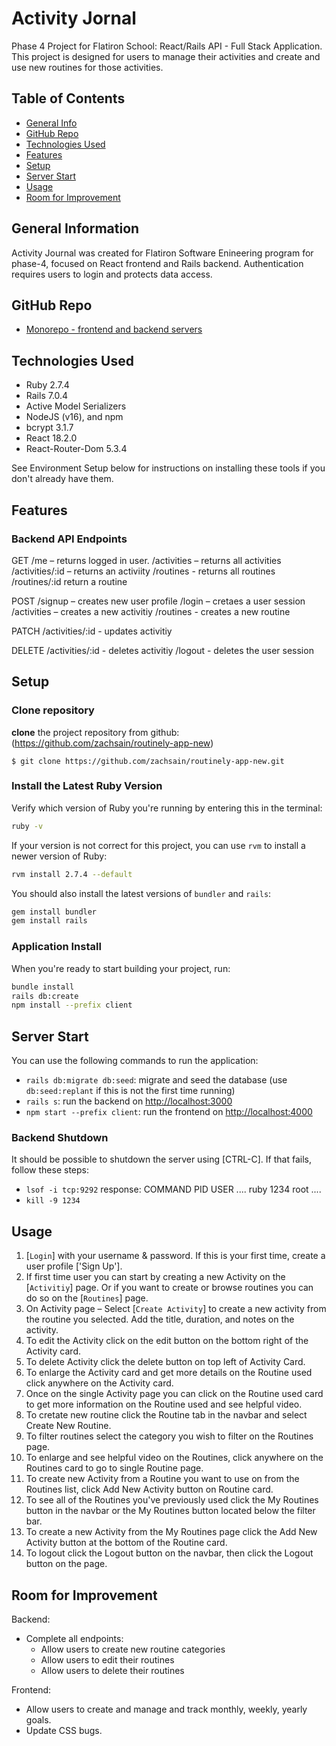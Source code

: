 # Activity Jornal

Phase 4 Project for Flatiron School: React/Rails API - Full Stack Application. This project is designed for users to manage their activities and create and use new routines for those activities.

## Table of Contents

- [General Info](#general-information)
- [GitHub Repo](#github-repo)
- [Technologies Used](#technologies-used)
- [Features](#features)
- [Setup](#setup)
- [Server Start](#server-start)
- [Usage](#usage)
- [Room for Improvement](#room-for-improvement)

## General Information

Activity Journal was created for Flatiron Software Enineering program for phase-4, focused on React frontend and Rails backend. Authentication requires users to login and protects data access.

## GitHub Repo

- [Monorepo - frontend and backend servers](https://github.com/zachsain/routinely-app-new)

## Technologies Used

- Ruby 2.7.4
- Rails 7.0.4
- Active Model Serializers
- NodeJS (v16), and npm
- bcrypt 3.1.7
- React 18.2.0
- React-Router-Dom 5.3.4

See Environment Setup below for instructions on installing these tools if you
don't already have them.

## Features

### Backend API Endpoints

GET 
/me – returns logged in user.
/activities – returns all activities 
/activities/:id – returns an activiity 
/routines - returns all routines
/routines/:id return a routine

POST 
/signup – creates new user profile
/login – cretaes a user session
/activities – creates a new activitiy 
/routines - creates a new routine

PATCH 
/activities/:id - updates activitiy 

DELETE
/activities/:id - deletes activitiy
/logout - deletes the user session


## Setup

### Clone repository

**clone** the project repository from github: (https://github.com/zachsain/routinely-app-new)

```console
$ git clone https://github.com/zachsain/routinely-app-new.git
```

### Install the Latest Ruby Version

Verify which version of Ruby you're running by entering this in the terminal:

```sh
ruby -v
```

If your version is not correct for this project, you can use `rvm` to install a newer version of Ruby:

```sh
rvm install 2.7.4 --default
```

You should also install the latest versions of `bundler` and `rails`:

```sh
gem install bundler
gem install rails
```

### Application Install

When you're ready to start building your project, run:

```sh
bundle install
rails db:create
npm install --prefix client
```

## Server Start

You can use the following commands to run the application:

- `rails db:migrate db:seed`: migrate and seed the database (use `db:seed:replant` if this is not the first time running)
- `rails s`: run the backend on [http://localhost:3000](http://localhost:3000)
- `npm start --prefix client`: run the frontend on
  [http://localhost:4000](http://localhost:4000)

### Backend Shutdown

It should be possible to shutdown the server using [CTRL-C]. If that fails, follow these steps:

- `lsof -i tcp:9292`
  response:
  COMMAND PID USER ....
  ruby 1234 root ....
- `kill -9 1234`

## Usage

1. [`Login`] with your username & password. If this is your first time, create a user profile ['Sign Up'].
2. If first time user you can start by creating a new Activity on the [`Activitiy`] page. Or if you want to create or browse routines you can do so on the [`Routines`] page. 
3. On Activity page – Select [`Create Activity`] to create a new activity from the routine you selected. Add the title, duration, and notes on the activity. 
4. To edit the Activity click on the edit button on the bottom right of the Activity card. 
5. To delete Activity click the delete button on top left of Activity Card.
6. To enlarge the Activity card and get more details on the Routine used click anywhere on the Activity card.
7. Once on the single Activity page you can click on the Routine used card to get more information on the Routine used and see helpful video. 
8. To cretate new routine click the Routine tab in the navbar and select Create New Routine. 
9. To filter routines select the category you wish to filter on the Routines page. 
10. To enlarge and see helpful video on the Routines, click anywhere on the Routines card to go to single Routine page. 
11. To create new Activity from a Routine you want to use on from the Routines list, click Add New Activity button on Routine card. 
12. To see all of the Routines you've previously used click the My Routines button in the navbar or the My Routines button located below the filter bar. 
13. To create a new Activity from the My Routines page click the Add New Activity button at the bottom of the Routine card.
14. To logout click the Logout button on the navbar, then click the Logout button on the page.


## Room for Improvement

Backend:

- Complete all endpoints: 
    - Allow users to create new routine categories
    - Allow users to edit their routines 
    - Allow users to delete their routines

Frontend:

- Allow users to create and manage and track monthly, weekly, yearly goals.
- Update CSS bugs. 

